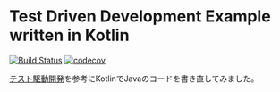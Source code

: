 # Test Driven Development Example written in Kotlin

[![Build Status](https://travis-ci.org/mnrn/tdd-example.svg?branch=master)](https://travis-ci.org/mnrn/tdd-example)
[![codecov](https://codecov.io/gh/mnrn/tdd-example/branch/master/graph/badge.svg)](https://codecov.io/gh/mnrn/tdd-example)

[テスト駆動開発](https://shop.ohmsha.co.jp/shopdetail/000000004967/)を参考にKotlinでJavaのコードを書き直してみました。
